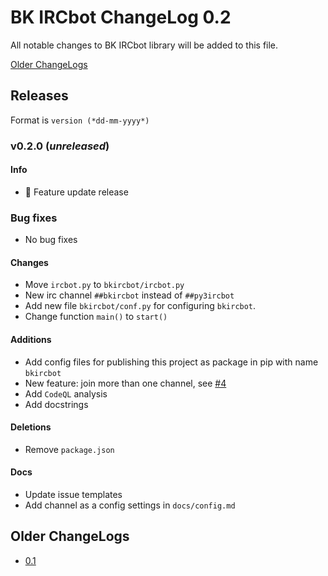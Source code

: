 # BK IRCbot ChangeLog 0.2

All notable changes to BK IRCbot library will be added to this file.

[Older ChangeLogs](#older-changelogs)

## Releases

Format is `version (*dd-mm-yyyy*)`

### v0.2.0 (*unreleased*)

#### Info
 * 🚀 Feature update release

### Bug fixes
 * No bug fixes

#### Changes
 * Move `ircbot.py` to `bkircbot/ircbot.py`
 * New irc channel `##bkircbot` instead of `##py3ircbot`
 * Add new file `bkircbot/conf.py` for configuring `bkircbot`.
 * Change function `main()` to `start()`

#### Additions
 * Add config files for publishing this project as package in pip with name `bkircbot`
 * New feature: join more than one channel, see [#4](https://github.com/PuneetGopinath/IRCbot/issues/4)
 * Add `CodeQL` analysis
 * Add docstrings

#### Deletions
 * Remove `package.json`

#### Docs
 * Update issue templates
 * Add channel as a config settings in `docs/config.md`

<h2><a name="older-changelogs">Older ChangeLogs</a></h2>

 * [0.1](https://github.com/PuneetGopinath/IRCbot/blob/0.1.0/ChangeLog.md)
